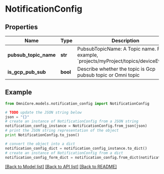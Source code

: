 # NotificationConfig


## Properties
Name | Type | Description | Notes
------------ | ------------- | ------------- | -------------
**pubsub_topic_name** | **str** | PubsubTopicName: A Topic name. For example, &#x60;projects/myProject/topics/deviceEvents&#x60;. | [optional] 
**is_gcp_pub_sub** | **bool** | Describe whether the topic is Gcp pubsub topic or Omni topic | [optional] 

## Example

```python
from OmniCore.models.notification_config import NotificationConfig

# TODO update the JSON string below
json = "{}"
# create an instance of NotificationConfig from a JSON string
notification_config_instance = NotificationConfig.from_json(json)
# print the JSON string representation of the object
print NotificationConfig.to_json()

# convert the object into a dict
notification_config_dict = notification_config_instance.to_dict()
# create an instance of NotificationConfig from a dict
notification_config_form_dict = notification_config.from_dict(notification_config_dict)
```
[[Back to Model list]](../README.md#documentation-for-models) [[Back to API list]](../README.md#documentation-for-api-endpoints) [[Back to README]](../README.md)


